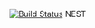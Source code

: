 [![Build Status](https://travis-ci.org/ImmaculateObsession/nest.png?branch=master)](https://travis-ci.org/ImmaculateObsession/nest)
NEST
